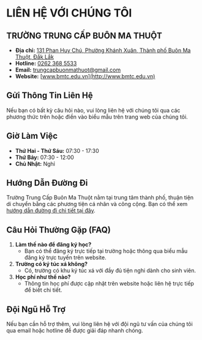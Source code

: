 # LIÊN HỆ VỚI CHÚNG TÔI

## TRƯỜNG TRUNG CẤP BUÔN MA THUỘT

- **Địa chỉ:** [131 Phan Huy Chú, Phường Khánh Xuân, Thành phố Buôn Ma Thuột, Đắk Lắk](https://www.google.com/maps/place/Tr%C6%B0%E1%BB%9Dng+Trung+c%E1%BA%A5p+B%C3%ACnh+Minh/@12.6418916,107.9949524,1723m/data=!3m1!1e3!4m6!3m5!1s0x31721dca05a54b19:0x9f890413dc8469d6!8m2!3d12.6418914!4d108.0031923!16s%2Fg%2F11vlddtgwd?entry=ttu&g_ep=EgoyMDI1MDIxOC4wIKXMDSoASAFQAw%3D%3D)
- **Hotline:** [0262 368 5533](tel:02623685533)
- **Email:** [trungcapbuonmathuot@gmail.com](mailto:trungcapbuonmathuot@gmail.com)
- **Website:** [www.bmtc.edu.vn](http://www.bmtc.edu.vn)

## Gửi Thông Tin Liên Hệ
Nếu bạn có bất kỳ câu hỏi nào, vui lòng liên hệ với chúng tôi qua các phương thức trên hoặc điền vào biểu mẫu trên trang web của chúng tôi.

## Giờ Làm Việc
- **Thứ Hai - Thứ Sáu:** 07:30 - 17:30
- **Thứ Bảy:** 07:30 - 12:00
- **Chủ Nhật:** Nghỉ

## Hướng Dẫn Đường Đi
Trường Trung Cấp Buôn Ma Thuột nằm tại trung tâm thành phố, thuận tiện di chuyển bằng các phương tiện cá nhân và công cộng. Bạn có thể xem [hướng dẫn đường đi chi tiết tại đây](https://www.google.com/maps/place/Tr%C6%B0%E1%BB%9Dng+Trung+c%E1%BA%A5p+B%C3%ACnh+Minh/@12.6418916,107.9949524,1723m/data=!3m1!1e3!4m6!3m5!1s0x31721dca05a54b19:0x9f890413dc8469d6!8m2!3d12.6418914!4d108.0031923!16s%2Fg%2F11vlddtgwd?entry=ttu&g_ep=EgoyMDI1MDIxOC4wIKXMDSoASAFQAw%3D%3D).


## Câu Hỏi Thường Gặp (FAQ)
1. **Làm thế nào để đăng ký học?**
   - Bạn có thể đăng ký trực tiếp tại trường hoặc thông qua biểu mẫu đăng ký trực tuyến trên website.
2. **Trường có ký túc xá không?**
   - Có, trường có khu ký túc xá với đầy đủ tiện nghi dành cho sinh viên.
3. **Học phí như thế nào?**
   - Thông tin học phí được cập nhật trên website hoặc liên hệ trực tiếp để biết chi tiết.

## Đội Ngũ Hỗ Trợ
Nếu bạn cần hỗ trợ thêm, vui lòng liên hệ với đội ngũ tư vấn của chúng tôi qua email hoặc hotline để được giải đáp nhanh chóng.
